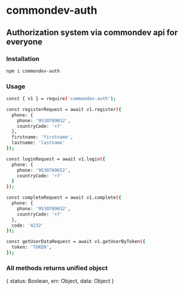 # commondev-auth

## Authorization system via commondev api for everyone

### Installation

```sh
npm i commondev-auth
```

### Usage

```sh
const { v1 } = require('commondev-auth');

const registerRequest = await v1.register({
  phone: {
    phone: '9530789652',
    countryCode: '+7'
  },
  firstname: 'firstname',
  lastname: 'lastname'
});

const loginRequest = await v1.login({
  phone: {
    phone: '9530789652',
    countryCode: '+7'
  }
});

const completeRequest = await v1.complete({
  phone: {
    phone: '9530789652',
    countryCode: '+7'
  },
  code: '4232'
});

const getUserDataRequest = await v1.getUserByToken({
  token: 'TOKEN',
});
```

### All methods returns unified object

{
status: Boolean,
err: Object,
data: Object
}
